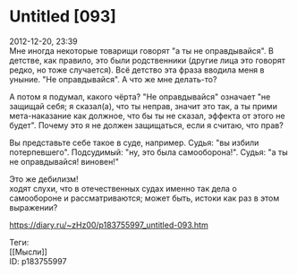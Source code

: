 Untitled [093]
===============

   
 2012-12-20, 23:39   
  Мне иногда некоторые товарищи говорят "а ты не оправдывайся". В детстве, как правило, это были родственники (другие лица это говорят редко, но тоже случается). Всё детство эта фраза вводила меня в уныние. "Не оправдывайся". А что же мне делать-то?   
   
 А потом я подумал, какого чёрта? "Не оправдывайся" означает "не защищай себя; я сказал(а), что ты неправ, значит это так, а ты прими мета-наказание как должное, что бы ты не сказал, эффекта от этого не будет". Почему это я не должен защищаться, если я считаю, что прав?   
   
 Вы представьте себе такое в суде, например. Судья: "вы избили потерпевшего". Подсудимый: "ну, это была самооборона!". Судья: "а ты не оправдывайся! виновен!"   
   
 Это же дебилизм!   
  ходят слухи, что в отечественных судах именно так дела о самообороне и рассматриваются; может быть, истоки как раз в этом выражении?    
    
 <https://diary.ru/~zHz00/p183755997_untitled-093.htm>   
   
 Теги:   
 [[Мысли]]   
 ID: p183755997